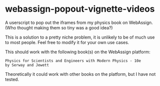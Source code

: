# webassign-popout-vignette-videos
 A userscript to pop out the iframes from my physics book on WebAssign. (Who thought making them so tiny was a good idea?)

 This is a solution to a pretty niche problem, it is unlikely to be of much use to most people. Feel free to modify it for your own use cases.

 This should work with the following book(s) on the WebAssign platform:

    Physics for Scientists and Engineers with Modern Physics - 10e
    by Serway and Jewett

 Theoretically it could work with other books on the platform, but I have not tested.
